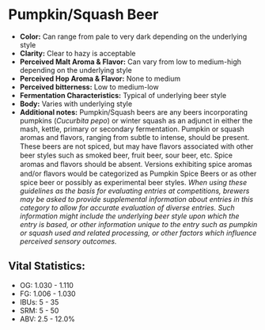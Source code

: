 # Pumpkin/Squash Beer

- **Color:** Can range from pale to very dark depending on the underlying style
- **Clarity:** Clear to hazy is acceptable
- **Perceived Malt Aroma & Flavor:** Can vary from low to medium-high depending on the underlying style
- **Perceived Hop Aroma & Flavor:** None to medium
- **Perceived bitterness:** Low to medium-low
- **Fermentation Characteristics:** Typical of underlying beer style
- **Body:** Varies with underlying style
- **Additional notes:** Pumpkin/Squash beers are any beers incorporating pumpkins (_Cucurbita pepo_) or winter squash as an adjunct in either the mash, kettle, primary or secondary fermentation. Pumpkin or squash aromas and flavors, ranging from subtle to intense, should be present. These beers are not spiced, but may have ﬂavors associated with other beer styles such as smoked beer, fruit beer, sour beer, etc. Spice aromas and ﬂavors should be absent. Versions exhibiting spice aromas and/or ﬂavors would be categorized as Pumpkin Spice Beers or as other spice beer or possibly as experimental beer styles.	_When using these guidelines as the basis for evaluating entries at competitions, brewers may be asked to provide supplemental information about entries in this category to allow for accurate evaluation of diverse entries. Such information might include the underlying beer style upon which the entry is based, or other information unique to the entry such as pumpkin or squash used and related processing, or other factors which influence perceived sensory outcomes._

## Vital Statistics:

- OG: 1.030 - 1.110
- FG: 1.006 - 1.030
- IBUs: 5 - 35
- SRM: 5 - 50
- ABV: 2.5 - 12.0%
